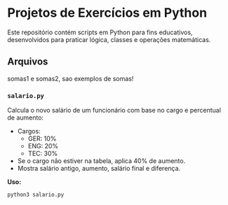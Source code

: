 # Projetos de Exercícios em Python

Este repositório contém scripts em Python para fins educativos, desenvolvidos para praticar lógica, classes e operações matemáticas.

## Arquivos
somas1 e somas2, sao exemplos de somas! 

### `salario.py`
Calcula o novo salário de um funcionário com base no cargo e percentual de aumento:
- Cargos:
  - GER: 10%
  - ENG: 20%
  - TEC: 30%
- Se o cargo não estiver na tabela, aplica 40% de aumento.
- Mostra salário antigo, aumento, salário final e diferença.

**Uso:**
```bash
python3 salario.py
